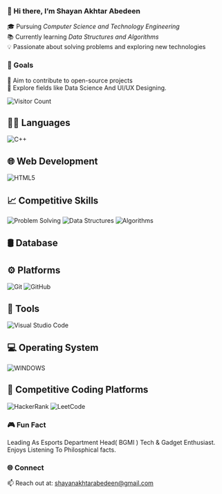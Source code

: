### 👋 Hi there, I’m Shayan Akhtar Abedeen  
🎓 Pursuing *Computer Science and Technology Engineering*  
📚 Currently learning *Data Structures and Algorithms*  
💡 Passionate about solving problems and exploring new technologies  

### 🚀 Goals  
🌟 Aim to contribute to open-source projects  
🌱 Explore fields like Data Science And UI/UX Designing.

![Visitor Count](https://komarev.com/ghpvc/?username=shayan-ing)

## 👨‍💻 Languages
![C++](https://camo.githubusercontent.com/00703943db13b61f2b5f6aecfcfa0f80384e2e7cd628866ec18fbc4c87e5eef9/68747470733a2f2f696d672e736869656c64732e696f2f7374617469632f76313f7374796c653d666f722d7468652d6261646765266d6573736167653d4325324225324226636f6c6f723d303035393943266c6f676f3d43253242253242266c6f676f436f6c6f723d464646464646266c6162656c3d)

## 🌐 Web Development
![HTML5](https://camo.githubusercontent.com/10c7a8fa2cf317cc7c4af6f13efac086a9f0ea010f0dfc746c94e5cde310b339/68747470733a2f2f696d672e736869656c64732e696f2f62616467652f48544d4c352d4533344632363f7374796c653d666f722d7468652d6261646765266c6f676f3d68746d6c35266c6f676f436f6c6f723d7768697465)

## 📈 Competitive Skills
![Problem Solving](https://img.shields.io/badge/-Problem%20Solving-red)
![Data Structures](https://img.shields.io/badge/-Data%20Structures-yellow)
![Algorithms](https://img.shields.io/badge/-Algorithms-blue)

## 🛢 Database

## ⚙ Platforms
![Git](https://img.shields.io/badge/-Git-orange)
![GitHub](https://camo.githubusercontent.com/ef90ad95301d4aece737138718cb36ee30499fe36dd8a9820a5cd70731971f06/68747470733a2f2f696d672e736869656c64732e696f2f7374617469632f76313f7374796c653d666f722d7468652d6261646765266d6573736167653d47697448756226636f6c6f723d313831373137266c6f676f3d476974487562266c6f676f436f6c6f723d464646464646266c6162656c3d)

## 🔧 Tools
![Visual Studio Code](https://camo.githubusercontent.com/9d12b20f099cebd11ae38edc13403ecdaaa42c154ac4a869d408f4400a44e7ed/68747470733a2f2f696d672e736869656c64732e696f2f7374617469632f76313f7374796c653d666f722d7468652d6261646765266d6573736167653d56697375616c2b53747564696f2b436f646526636f6c6f723d303037414343266c6f676f3d56697375616c2b53747564696f2b436f6465266c6f676f436f6c6f723d464646464646266c6162656c3d)

## 💻 Operating System
![WINDOWS](https://camo.githubusercontent.com/03d0eda0aa119344ab9473b6798da902be11d07b734edd46ceba20efd48bf842/68747470733a2f2f696d672e736869656c64732e696f2f7374617469632f76313f7374796c653d666f722d7468652d6261646765266d6573736167653d57696e646f777326636f6c6f723d303037384436266c6f676f3d57696e646f7773266c6f676f436f6c6f723d464646464646266c6162656c3d)


## 🥅 Competitive Coding Platforms
![HackerRank](https://camo.githubusercontent.com/137b97eb814c25ada9f396b74c5250ef4fac410e7d7937929f8366bdb723c0d6/68747470733a2f2f696d672e736869656c64732e696f2f7374617469632f76313f7374796c653d666f722d7468652d6261646765266d6573736167653d4861636b657252616e6b26636f6c6f723d323232323232266c6f676f3d4861636b657252616e6b266c6f676f436f6c6f723d303045413634266c6162656c3d)
![LeetCode](https://camo.githubusercontent.com/23789881ffdcba2c0bc471403d912f5ac9a599a840d74990de22c51fab16cb49/68747470733a2f2f696d672e736869656c64732e696f2f7374617469632f76313f7374796c653d666f722d7468652d6261646765266d6573736167653d4c656574436f646526636f6c6f723d323232323232266c6f676f3d4c656574436f6465266c6f676f436f6c6f723d464641313136266c6162656c3d)


### 🎮 Fun Fact
Leading As Esports Department Head( BGMI )
Tech & Gadget Enthusiast. Enjoys Listening To Philosphical facts.

### 🌐 Connect  
📫 Reach out at: shayanakhtarabedeen@gmail.com





